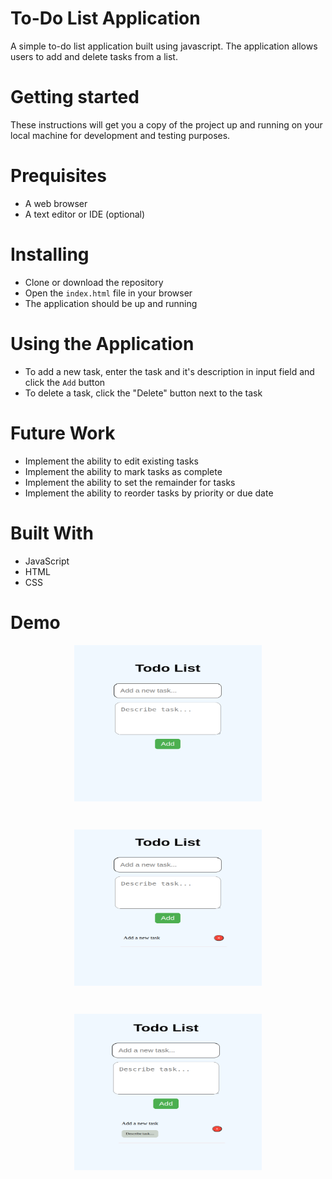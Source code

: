 # To-Do List Application

A simple to-do list application built using javascript. The application allows users to add and delete tasks from a list.

# Getting started

These instructions will get you a copy of the project up and running on your local machine for development and testing purposes.

# Prequisites

* A web browser
* A text editor or IDE (optional)

# Installing 

* Clone or download the repository
* Open the `index.html` file in your browser
* The application should be up and running

# Using the Application

* To add a new task, enter the task and it's description in input field and click the `Add` button
* To delete a task, click the "Delete" button next to the task

# Future Work

* Implement the ability to edit existing tasks
* Implement the ability to mark tasks as complete
* Implement the ability to set the remainder for tasks
* Implement the ability to reorder tasks by priority or due date

# Built With

* JavaScript
* HTML
* CSS

# Demo

<p align="center"><img align="center" alt="image" src="https://github.com/TyRoopam9599/JS_TodoListApp/blob/main/Demo/Screenshot%20from%202023-01-27%2022-39-34.png" width="300" height="250" /></p><br>

<p align="center"><img align="center" alt="gif" src="https://github.com/TyRoopam9599/JS_TodoListApp/blob/main/Demo/Screenshot%20from%202023-01-27%2022-48-47.png" width="300" height="250" /></p><br>

<p align="center"><img align="center" alt="gif" src="https://github.com/TyRoopam9599/JS_TodoListApp/blob/main/Demo/Screenshot%20from%202023-01-27%2022-49-04.png" width="300" height="250" /></p>
